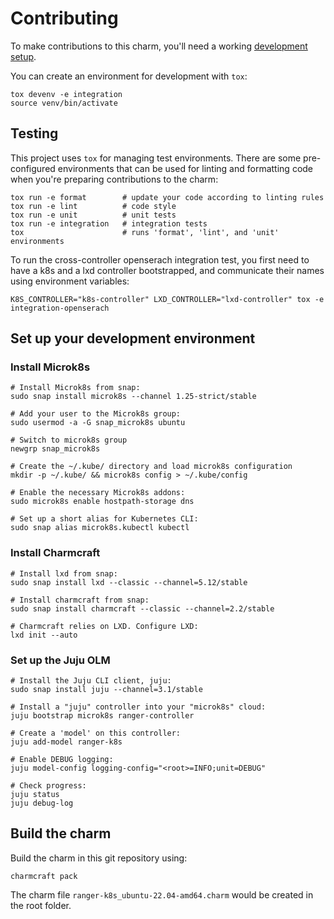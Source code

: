 # Contributing

To make contributions to this charm, you'll need a working [development setup](https://juju.is/docs/sdk/dev-setup).

You can create an environment for development with `tox`:

```shell
tox devenv -e integration
source venv/bin/activate
```

## Testing

This project uses `tox` for managing test environments. There are some pre-configured environments
that can be used for linting and formatting code when you're preparing contributions to the charm:

```shell
tox run -e format        # update your code according to linting rules
tox run -e lint          # code style
tox run -e unit          # unit tests
tox run -e integration   # integration tests
tox                      # runs 'format', 'lint', and 'unit' environments
```
To run the cross-controller openserach integration test, you first need to have a k8s and a lxd controller
bootstrapped, and communicate their names using environment variables:

```shell
K8S_CONTROLLER="k8s-controller" LXD_CONTROLLER="lxd-controller" tox -e integration-openserach
```

## Set up your development environment
### Install Microk8s
```
# Install Microk8s from snap:
sudo snap install microk8s --channel 1.25-strict/stable

# Add your user to the Microk8s group:
sudo usermod -a -G snap_microk8s ubuntu

# Switch to microk8s group
newgrp snap_microk8s

# Create the ~/.kube/ directory and load microk8s configuration
mkdir -p ~/.kube/ && microk8s config > ~/.kube/config

# Enable the necessary Microk8s addons:
sudo microk8s enable hostpath-storage dns

# Set up a short alias for Kubernetes CLI:
sudo snap alias microk8s.kubectl kubectl
```
### Install Charmcraft
```
# Install lxd from snap:
sudo snap install lxd --classic --channel=5.12/stable

# Install charmcraft from snap:
sudo snap install charmcraft --classic --channel=2.2/stable

# Charmcraft relies on LXD. Configure LXD:
lxd init --auto
```
### Set up the Juju OLM
```
# Install the Juju CLI client, juju:
sudo snap install juju --channel=3.1/stable

# Install a "juju" controller into your "microk8s" cloud:
juju bootstrap microk8s ranger-controller

# Create a 'model' on this controller:
juju add-model ranger-k8s

# Enable DEBUG logging:
juju model-config logging-config="<root>=INFO;unit=DEBUG"

# Check progress:
juju status
juju debug-log
```

## Build the charm

Build the charm in this git repository using:

```shell
charmcraft pack
```
The charm file `ranger-k8s_ubuntu-22.04-amd64.charm` would be created in the root folder.


<!-- You may want to include any contribution/style guidelines in this document>
